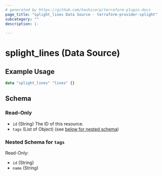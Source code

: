 ```yaml
---
# generated by https://github.com/hashicorp/terraform-plugin-docs
page_title: "splight_lines Data Source - terraform-provider-splight"
subcategory: ""
description: |-
  
---
```


# splight_lines (Data Source)



## Example Usage

```terraform
data "splight_lines" "lines" {}
```

<!-- schema generated by tfplugindocs -->
## Schema

### Read-Only

- `id` (String) The ID of this resource.
- `tags` (List of Object) (see [below for nested schema](#nestedatt--tags))

<a id="nestedatt--tags"></a>
### Nested Schema for `tags`

Read-Only:

- `id` (String)
- `name` (String)
